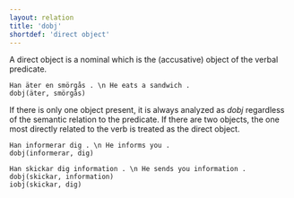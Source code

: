 ```yaml
---
layout: relation
title: 'dobj'
shortdef: 'direct object'
---
```


A direct object is a nominal which is the (accusative) object of the verbal predicate. 

~~~ sdparse
Han äter en smörgås . \n He eats a sandwich .
dobj(äter, smörgås)
~~~

If there is only one object present, it is always analyzed as _dobj_ regardless of the semantic relation to the predicate. If there are two objects, the one most directly related to the verb is treated as the direct object.

~~~ sdparse
Han informerar dig . \n He informs you .
dobj(informerar, dig)
~~~

~~~ sdparse
Han skickar dig information . \n He sends you information .
dobj(skickar, information)
iobj(skickar, dig)

~~~
